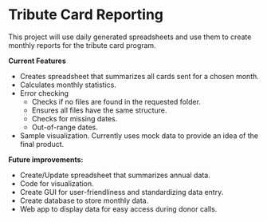 ﻿# Tribute Card Reporting

This project will use daily generated spreadsheets and use them to create monthly reports for the tribute card program.

**Current Features**

 - Creates spreadsheet that summarizes all cards sent for a chosen month.
 - Calculates monthly statistics.
 - Error checking
   - Checks if no files are found in the requested folder.
   - Ensures all files have the same structure.
   - Checks for missing dates.
   - Out-of-range dates.
 - Sample visualization.  Currently uses mock data to provide an idea of the final product.


**Future improvements:**
 - Create/Update spreadsheet that summarizes annual data.
 - Code for visualization.
 - Create GUI for user-friendliness and standardizing data entry.
 - Create database to store monthly data.
 - Web app to display data for easy access during donor calls.
 
 

